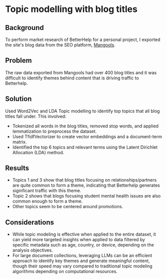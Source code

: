 # Topic modelling with blog titles

## Background
To perform market research of BetterHelp for a personal project, I exported the site's blog data from the SEO platform, <a href="https://mangools.com/">Mangools</a>.

## Problem
The raw data exported from Mangools had over 400 blog titles and it was difficult to identify themes behind content that is driving traffic to Betterhelp.

## Solution
Used Word2Vec and LDA Topic modelling to identify top topics that all blog titles fall under. This involved:

* Tokenized all words in the blog titles, removed stop words, and applied lemmatization to preprocess the dataset.
* Used TfidfVectorizer to create vector embeddings and a document-term matrix.
* Identified the top 6 topics and relevant terms using the Latent Dirichlet Allocation (LDA) method.

## Results
* Topics 1 and 3 show that blog titles focusing on relationships/partners are quite common to form a theme, indicating that Betterhelp generates siginficant traffic with this theme.
* Topic 2 shows that blogs focusing student mental health issues are also common enough to form a theme.
* Other topics seem to be centered around promotions.

## Considerations
* While topic modeling is effective when applied to the entire dataset, it can yield more targeted insights when applied to data filtered by specific metadata such as age, country, or device, depending on the analysis objectives.
* For large document collections, leveraging LLMs can be an efficient approach to identify key themes and generate meaningful content, though their speed may vary compared to traditional topic modeling algorithms depending on computational resources.

